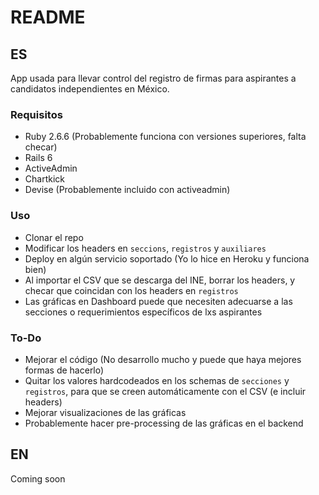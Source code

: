 # README
## ES

App usada para llevar control del registro de firmas para aspirantes a candidatos independientes en México.

### Requisitos
- Ruby 2.6.6 (Probablemente funciona con versiones superiores, falta checar)
- Rails 6
- ActiveAdmin
- Chartkick
- Devise (Probablemente incluido con activeadmin)

### Uso
- Clonar el repo
- Modificar los headers en `seccions`, `registros` y `auxiliares`
- Deploy en algún servicio soportado (Yo lo hice en Heroku y funciona bien)
- Al importar el CSV que se descarga del INE, borrar los headers, y checar que coincidan con los headers en `registros`
- Las gráficas en Dashboard puede que necesiten adecuarse a las secciones o requerimientos específicos de lxs aspirantes

### To-Do
- Mejorar el código (No desarrollo mucho y puede que haya mejores formas de hacerlo)
- Quitar los valores hardcodeados en los schemas de `secciones` y `registros`, para que se creen automáticamente con el CSV (e incluir headers)
- Mejorar visualizaciones de las gráficas
- Probablemente hacer pre-processing de las gráficas en el backend

## EN
Coming soon
